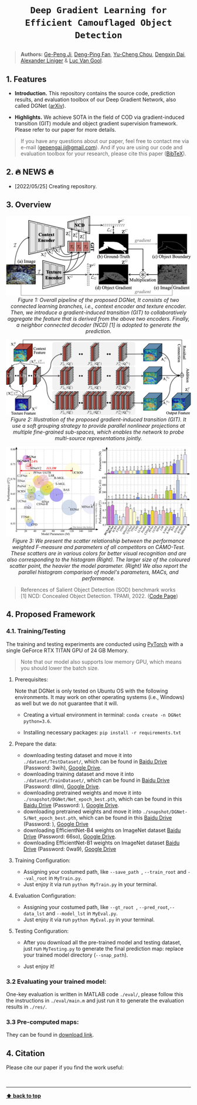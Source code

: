 # <p align=center>`Deep Gradient Learning for Efficient Camouflaged Object Detection`</p>

> **Authors:** 
> [Ge-Peng Ji](https://github.com/GewelsJI), 
> [Deng-Ping Fan](https://dengpingfan.github.io/), 
> [Yu-Cheng Chou](https://github.com/johnson111788), 
> [Dengxin Dai](),
> [Alexander Liniger]() &
> [Luc Van Gool]().

## 1. Features

- **Introduction.** This repository contains the source code, prediction results, and evaluation toolbox of our Deep Gradient Network, also called DGNet ([arXiv]()).

- **Highlights.** We achieve SOTA in the field of COD via gradient-induced transition (GIT) module and object gradient supervision framework. 
Please refer to our paper for more details.

> If you have any questions about our paper, feel free to contact me via e-mail (gepengai.ji@gmail.com). 
> And if you are using our code and evaluation toolbox for your research, please cite this paper ([BibTeX](#4-citation)).

## 2. :fire: NEWS :fire:

- [2022/05/25] Creating repository.

## 3. Overview

<p align="center">
    <img src="assest/DGNetFramework.png"/> <br />
    <em> 
    Figure 1: Overall pipeline of the proposed DGNet, It consists of two connected learning branches, i.e., context encoder and texture encoder. 
    Then, we introduce a gradient-induced transition (GIT) to collaboratively aggregate the feature that is derived from the above two encoders. Finally, a neighbor connected decoder (NCD) [1] is adopted to generate the prediction.
    </em>
</p>


<p align="center">
    <img src="assest/GIT.png"/> <br />
    <em> 
    Figure 2: Illustration of the proposed gradient-induced transition (GIT). 
    It use a soft grouping strategy to provide parallel nonlinear projections at multiple fine-grained sub-spaces, which enables the network to probe multi-source representations jointly.
    </em>
</p>

<p align="center">
    <img src="assest/BubbleBarFig.png"/> <br />
    <em> 
    Figure 3: We present the scatter relationship between the performance weighted F-measure and parameters of all competitors on CAMO-Test.
    These scatters are in various colors for better visual recognition and are also corresponding to the histogram (Right).
    The larger size of the coloured scatter point, the heavier the model parameter.
    (Right) We also report the parallel histogram comparison of model's parameters, MACs, and performance.
    </em>
</p>


> References of Salient Object Detection (SOD) benchmark works<br>
> [1] NCD: Concealed Object Detection. TPAMI, 2022. ([Code Page](https://github.com/GewelsJI/SINet-V2))<br>


## 4. Proposed Framework

### 4.1. Training/Testing

The training and testing experiments are conducted using [PyTorch](https://github.com/pytorch/pytorch) with 
a single GeForce RTX TITAN GPU of 24 GB Memory.

> Note that our model also supports low memory GPU, which means you should lower the batch size.

1. Prerequisites:
  
    Note that DGNet is only tested on Ubuntu OS with the following environments. 
    It may work on other operating systems (i.e., Windows) as well but we do not guarantee that it will.
    
    + Creating a virtual environment in terminal: `conda create -n DGNet python=3.6`.
    
    + Installing necessary packages: `pip install -r requirements.txt
`

1. Prepare the data:

    + downloading testing dataset and move it into `./dataset/TestDataset/`, 
    which can be found in [Baidu Drive](https://pan.baidu.com/s/1Gg9zco1rt8314cuemqMFBg) (Password: 3wih), [Google Drive](https://drive.google.com/file/d/1LraHmnmgqibzqpqTi4E4l1O2MTusJjrZ/view?usp=sharing).
    + downloading training dataset and move it into `./dataset/TrainDataset/`, 
    which can be found in [Baidu Drive](https://pan.baidu.com/s/175Xx6SQbN2YE9A_ImtTM5A) (Password: dllm), [Google Drive](https://drive.google.com/file/d/1VLKI5pJdM6p4fW2cBZ_2EnoykbQeAHOe/view?usp=sharing).
    + downloading pretrained weights and move it into `./snapshot/DGNet/Net_epoch_best.pth`, 
    which can be found in this [Baidu Drive]() (Password: ), [Google Drive]().
    + downloading pretrained weights and move it into `./snapshot/DGNet-S/Net_epoch_best.pth`, 
    which can be found in this [Baidu Drive]() (Password: ), [Google Drive]()
    + downloading EfficientNet-B4 weights on ImageNet dataset [Baidu Drive](https://pan.baidu.com/s/1xBC6qiXjC4oSztQNy_1Cmg) (Password: 66so), [Google Drive](https://drive.google.com/file/d/1XrUOmgB86L84JefoNq0gq2scBZjGaTkm/view?usp=sharing).
    + downloading EfficientNet-B1 weights on ImageNet dataset [Baidu Drive](https://pan.baidu.com/s/1ORAVErkwvgqG0J3qX79pLw) (Password: 0wa9), [Google Drive](https://drive.google.com/file/d/1niq1xi5IMdBToyS8kUzoppFIqTYM9kRr/view?usp=sharing)
   
1. Training Configuration:

    + Assigning your costumed path, like `--save_path `, `--train_root` and `--val_root` in `MyTrain.py`.
    + Just enjoy it via run `python MyTrain.py` in your terminal.
    
1. Evaluation Configuration:

    + Assigning your costumed path, like `--gt_root `, `--pred_root`,`--data_lst` and `--model_lst` in `MyEval.py`.
    + Just enjoy it via run `python MyEval.py` in your terminal.

1. Testing Configuration:

    + After you download all the pre-trained model and testing dataset, just run `MyTesting.py` to generate the final prediction map: 
    replace your trained model directory (`--snap_path`).
    
    + Just enjoy it!

### 3.2 Evaluating your trained model:

One-key evaluation is written in MATLAB code `./eval/`, 
please follow this the instructions in `./eval/main.m` and just run it to generate the evaluation results in `./res/`.

### 3.3 Pre-computed maps: 
They can be found in [download link]().


## 4. Citation

Please cite our paper if you find the work useful: 

​    

---

**[⬆ back to top](#0-preface)**
